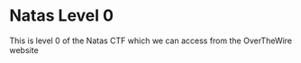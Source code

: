 <h1>Natas Level 0</h1>

<p>This is level 0 of the Natas CTF which we can access from the OverTheWire website</p>

